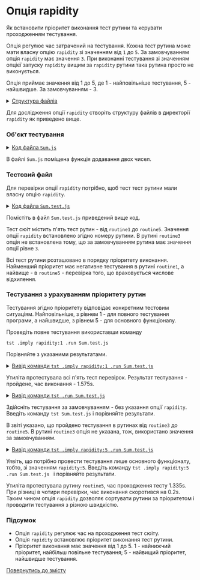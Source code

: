 # Опція rapidity

Як встановити пріоритет виконання тест рутини та керувати проходженням тестування.

Опція регулює час затрачений на тестування. Кожна тест рутина може мати власну опцію `rapidity` зі значенням від `1` до `5`. За замовчуванням опція `rapidity` має значення `3`. При виконанні тестування зі значенням опцієї запуску `rapidity` вищим за `rapidity` рутини така рутина просто не виконується.

Опція приймає значення від 1 до 5, де 1 - найповільніше тестування, 5 - найшвидше. За замовчуванням - 3.

<details>
  <summary><u>Структура файлів</u></summary>

```
rapidity
    ├── Sum.js
    ├── Sum.test.js
    └── package.json
```

</details>

Для дослідження опції `rapidity` створіть структуру файлів в директорії `rapidity` як приведено вище.

### Об'єкт тестування

<details>
    <summary><u>Код файла <code>Sum.js</code></u></summary>

```js    
module.exports.sum = function( a, b )
{
  return Number( a ) + Number( b );
};
```

</details>

В файлі `Sum.js` поміщена функція додавання двох чисел.

### Тестовий файл

Для перевірки опції `rapidity` потрібно, щоб тест тест рутини мали власну опцію `rapidity`.

<details>
    <summary><u>Код файла <code>Sum.test.js</code></u></summary>

```js    
let _ = require( 'wTesting' );
let Sum = require( './Sum.js' );

//

function routine1( test )
{
  test.shouldThrowErrorOfAnyKind( () => Sum.sum( a, 1 ) );
}
routine1.rapidity = 1

//

function routine2( test )
{
  test.equivalent( Sum.sum( -1, -1 ), -2 );
}
routine2.rapidity = 2

//

function routine3( test )
{
  test.equivalent( Sum.sum( 1, 1 ), 2 );
}

//

function routine4( test )
{
  test.notEquivalent( Sum.sum( 1, 1 ), 2.003 );
}
routine4.rapidity = 4

//

function routine5( test )
{
  test.equivalent( Sum.sum( 1 + 1e-8, 1 ), 2 );
}
routine5.rapidity = 5

//

let Self =
{
  name : 'Sum',
  tests :
  {
    routine1,
    routine2,
    routine3,
    routine4,
    routine5,
  }
}

//

Self = wTestSuite( Self );
if( typeof module !== 'undefined' && !module.parent )
wTester.test( Self.name );  
```

</details>

Помістіть в  файл `Sum.test.js` приведений вище код.

Тест сюіт містить п'ять тест рутин - від `routine1` до `routine5`. Значення опції `rapidity` встановлено згідно номеру рутини. В рутині `routine3` опція не встановлена тому, що за замовчуванням рутина має значення опції рівне `3`.

Всі тест рутини розташовано в порядку пріоритету виконання. Найменший пріоритет має негативне тестування в рутині `routine1`, а найвище - в `routine5` - перевірка того, що враховується числове відхилення.

### Тестування з урахуванням пріоритету рутин

Тестування згідно пріоритету відповідає конкретним тестовим ситуаціям. Найповільніше, з рівнем 1 - для повного тестування програми, а найшвидше, з рівнем 5 - для основного функціоналу.

Проведіть повне тестування використавши команду

```
tst .imply rapidity:1 .run Sum.test.js
```

Порівняйте з указаними результатами.

<details>
  <summary><u>Вивід команди <code>tst .imply rapidity:1 .run Sum.test.js</code></u></summary>

```
[user@user ~]$ tst .imply rapidity:1 .run Sum.test.js
Running test suite ( Sum ) ..
    at  /.../Sum.test.js:60

      Passed test routine ( Sum / routine1 ) in 0.075s
      Passed test routine ( Sum / routine2 ) in 0.043s
      Passed test routine ( Sum / routine3 ) in 0.037s
      Passed test routine ( Sum / routine4 ) in 0.042s
      Passed test routine ( Sum / routine5 ) in 0.040s

    Passed test checks 5 / 5
    Passed test cases 0 / 0
    Passed test routines 5 / 5
    Test suite ( Sum ) ... in 0.963s ... ok


  Testing ... in 1.575s ... ok
```

</details>

Утиліта протестувала всі п'ять тест перевірок. Результат тестування - пройдене, час виконання - 1.575s.

<details>
  <summary><u>Вивід команди <code>tst .run Sum.test.js</code></u></summary>

```
[user@user ~]$ tst .run Sum.test.js
Running test suite ( Sum ) ..
    at  /.../Sum.test.js:60

      Passed test routine ( Sum / routine3 ) in 0.054s
      Passed test routine ( Sum / routine4 ) in 0.047s
      Passed test routine ( Sum / routine5 ) in 0.038s

    Passed test checks 3 / 3
    Passed test cases 0 / 0
    Passed test routines 3 / 3
    Test suite ( Sum ) ... in 0.864s ... ok


  Testing ... in 1.480s ... ok
```

</details>

Здійсніть тестування за замовчуванням - без указання опції `rapidity`. Введіть команду `tst Sum.test.js` і порівняйте результати.

В звіті указано, що пройдено тестування в рутинах від `routine3` до `routine5`. В рутині `routine3` опція не указана, тож, використано значення за замовчуванням.

<details>
  <summary><u>Вивід команди <code>tst .imply rapidity:5 .run Sum.test.js</code></u></summary>

```
[user@user ~]$ tst .imply rapidity:5 .run Sum.test.js
Running test suite ( Sum ) ..
    at  /.../Sum.test.js:60

      Passed test routine ( Sum / routine5 ) in 0.056s

    Passed test checks 1 / 1
    Passed test cases 0 / 0
    Passed test routines 1 / 1
    Test suite ( Sum ) ... in 0.731s ... ok


  Testing ... in 1.335s ... ok
```

</details>

Уявіть, що потрібно провести тестування лише основного функціоналу, тобто, зі значенням `rapidity:5`. Введіть команду `tst .imply rapidity:5 .run Sum.test.js ` і порівняйте результати.

Утиліта протестувала рутину `routine5`, час проходження тесту 1.335s. При різниці в чотири перевірки, час виконання скоротився на 0.2s. Таким чином опція `rapidity` дозволяє сортувати рутини за пріоритетом і проводити тестування з різною швидкістю.

### Підсумок

- Опція `rapidity` регулює час на проходження тест сюіту.
- Опція `rapidity` встановлює пріоритет виконання тест рутини.
- Пріоритет виконання має значення від 1 до 5. 1 - найнижчий пріоритет, найбільш повільне тестування; 5 - найвищий пріоритет, найшвидше тестування.

[Повернутись до змісту](../README.md#tutorials)
